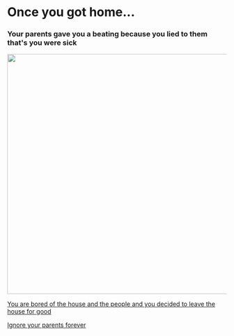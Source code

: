 # Once you got home...

### Your parents gave you a beating because you lied to them that's you were sick

<img src="https://www.verywellmind.com/thmb/71gvEz91rjvPTaZ8g71qdUrCpu0=/768x0/filters:no_upscale():max_bytes(150000):strip_icc()/78482301-56a6f4483df78cf7729119e7.jpg" width="550"/>

[You are bored of the house and the people and you decided to leave the house for good](option-4.1.md)

[Ignore your parents forever](optional-4.2.md)